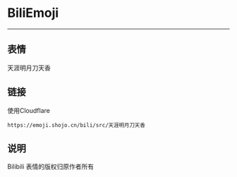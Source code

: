 # BiliEmoji
---
## 表情
天涯明月刀天香
## 链接
使用Cloudflare
```
https://emoji.shojo.cn/bili/src/天涯明月刀天香
```
## 说明
Bilibili 表情的版权归原作者所有
